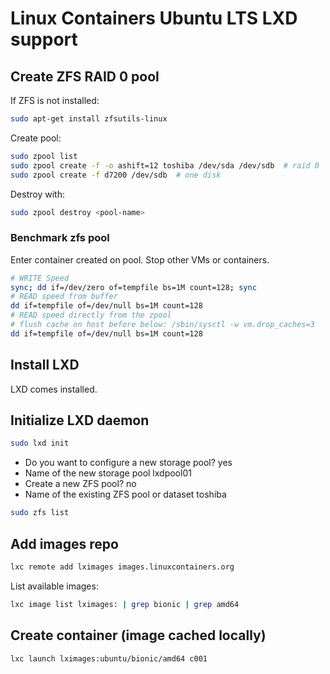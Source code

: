 # Linux Containers Ubuntu LTS LXD support

## Create ZFS RAID 0 pool

If ZFS is not installed:

```sh
sudo apt-get install zfsutils-linux
```

Create pool:

```sh
sudo zpool list
sudo zpool create -f -o ashift=12 toshiba /dev/sda /dev/sdb  # raid 0
sudo zpool create -f d7200 /dev/sdb  # one disk
```

Destroy with:

```sh
sudo zpool destroy <pool-name>
```

### Benchmark zfs pool

Enter container created on pool. Stop other VMs or containers.

```sh
# WRITE Speed
sync; dd if=/dev/zero of=tempfile bs=1M count=128; sync
# READ speed from buffer
dd if=tempfile of=/dev/null bs=1M count=128
# READ speed directly from the zpool
# flush cache on host before below: /sbin/sysctl -w vm.drop_caches=3
dd if=tempfile of=/dev/null bs=1M count=128
```

## Install LXD

LXD comes installed.

## Initialize LXD daemon

```sh
sudo lxd init
```

- Do you want to configure a new storage pool? yes
- Name of the new storage pool  lxdpool01
- Create a new ZFS pool? no
- Name of the existing ZFS pool or dataset toshiba

```sh
sudo zfs list
```

## Add images repo

```sh
lxc remote add lximages images.linuxcontainers.org
```

List available images:

```sh
lxc image list lximages: | grep bionic | grep amd64
```

## Create container (image cached locally)

```sh
lxc launch lximages:ubuntu/bionic/amd64 c001
```
